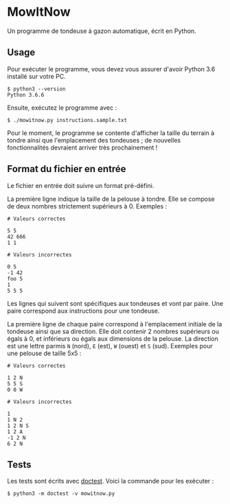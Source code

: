 # MowItNow

Un programme de tondeuse à gazon automatique, écrit en Python.

## Usage

Pour exécuter le programme, vous devez vous assurer d'avoir Python 3.6 installé
sur votre PC.

```console
$ python3 --version
Python 3.6.6
```

Ensuite, exécutez le programme avec :

```console
$ ./mowitnow.py instructions.sample.txt
```

Pour le moment, le programme se contente d'afficher la taille du terrain à
tondre ainsi que l'emplacement des tondeuses ; de nouvelles fonctionnalités
devraient arriver très prochainement !

## Format du fichier en entrée

Le fichier en entrée doit suivre un format pré-défini.

La première ligne indique la taille de la pelouse à tondre. Elle se compose de
deux nombres strictement supérieurs à 0. Exemples :

```raw
# Valeurs correctes

5 5
42 666
1 1

# Valeurs incorrectes

0 5
-1 42
foo 5
1
5 5 5
```

Les lignes qui suivent sont spécifiques aux tondeuses et vont par paire. Une
paire correspond aux instructions pour une tondeuse.

La première ligne de chaque paire correspond à l'emplacement initiale de la
tondeuse ainsi que sa direction. Elle doit contenir 2 nombres supérieurs ou
égals à 0, et inférieurs ou égals aux dimensions de la pelouse. La direction
est une lettre parmis `N` (nord), `E` (est), `W` (ouest) et `S` (sud). Exemples
pour une pelouse de taille 5x5 :

```raw
# Valeurs correctes

1 2 N
5 5 S
0 0 W

# Valeurs incorrectes

1
1 N 2
1 2 N S
1 2 A
-1 2 N
6 2 N
```

## Tests

Les tests sont écrits avec [doctest](https://docs.python.org/3/library/doctest.html).
Voici la commande pour les exécuter :

```console
$ python3 -m doctest -v mowitnow.py
```
